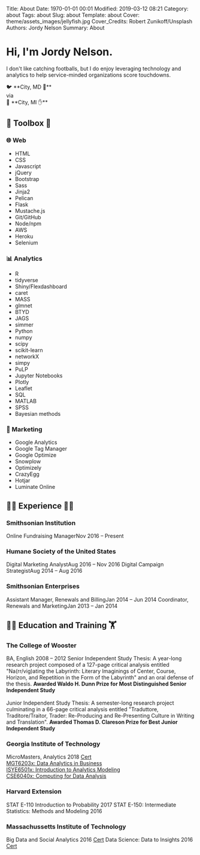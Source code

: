 Title: About
Date: 1970-01-01 00:01
Modified: 2019-03-12 08:21
Category: about
Tags: about
Slug: about
Template: about
Cover: theme/assets_images/jellyfish.jpg
Cover_Credits: Robert Zunikoff/Unsplash
Authors: Jordy Nelson
Summary: About

# Hi, I'm Jordy Nelson.

I don't like catching footballs, but I do enjoy leveraging technology and analytics to help service-minded organizations score touchdowns.

<div class="article-content-container article-pq-container" markdown="1">
🐦 **City, MD 🦀** 
<br />
via
<br />
🚗 **City, MI ✋**
</div>

<div class="toolbox">
<h2>🔧 Toolbox 📏</h2>

<div class="toolbox-web">
<h3>🌐 Web</h3>
<ul class="toolbox-list">
<li>HTML</li>
<li>CSS</li>
<li>Javascript</li>
<li>jQuery</li>
<li>Bootstrap</li>
<li>Sass</li>
<li>Jinja2</li>
<li>Pelican</li>
<li>Flask</li>
<li>Mustache.js</li>
<li>Git/GitHub</li>
<li>Node/npm</li>
<li>AWS</li>
<li>Heroku</li>
<li>Selenium</li>
</ul>
</div>

<div class="toolbox-data">
<h3>📊 Analytics</h3>
<ul class="toolbox-list">
<li>R</li>
<li>tidyverse</li>
<li>Shiny/Flexdashboard</li>
<li>caret</li>
<li>MASS</li>
<li>glmnet</li>
<li>BTYD</li>
<li>JAGS</li>
<li>simmer</li>
<li>Python</li>
<li>numpy</li>
<li>scipy</li>
<li>scikit-learn</li>
<li>networkX</li>
<li>simpy</li>
<li>PuLP</li>
<li>Jupyter Notebooks</li>
<li>Plotly</li>
<li>Leaflet</li>
<li>SQL</li>
<li>MATLAB</li>
<li>SPSS</li>
<li>Bayesian methods</li>
</ul>
</div>

<div class="toolbox-marketing">
<h3>📢 Marketing</h3>
<ul class="toolbox-list">
<li>Google Analytics</li>
<li>Google Tag Manager</li>
<li>Google Optimize</li>
<li>Snowplow</li>
<li>Optimizely</li>
<li>CrazyEgg</li>
<li>Hotjar</li>
<li>Luminate Online</li>
</ul>
</div>

</div>

<div class="work-history">

<h2>👨‍🏭 Experience 👨‍💻</h2>

<div class="experience">
<h3 class="experience-location" data-alt="Smithsonian Institution">Smithsonian Institution</h3>
<span class="experience-position">Online Fundraising Manager<span class="experience-time">Nov 2016 &ndash; Present</span></span>
</div>

<div class="experience">
<h3 class="experience-location" data-alt="Humane Society of the United States">Humane Society of the United States</h3>
<span class="experience-position">Digital Marketing Analyst<span class="experience-time">Aug 2016 &ndash; Nov 2016</span></span>
<span class="experience-position">Digital Campaign Strategist<span class="experience-time">Aug 2014 &ndash; Aug 2016</span></span>
</div>

<div class="experience">
<h3 class="experience-location" data-alt="Smithsonian Enterprises">Smithsonian Enterprises</h3>
<span class="experience-position">Assistant Manager, Renewals and Billing<span class="experience-time">Jan 2014 &ndash; Jun 2014</span></span>
<span class="experience-position">Coordinator, Renewals and Marketing<span class="experience-time">Jan 2013 &ndash; Jan 2014</span></span>
</div>

</div>



<div class="education">
<h2>👨‍🎓 Education and Training 🏋️</h2>

<div class="experience">
    <h3 class="experience-location" data-alt="The College of Wooster">The College of Wooster</h3>
    <span class="experience-position">
        BA, English
        <span class="experience-time">2008 &ndash; 2012</span>
        <span class="experience-more">
            <span>Senior Independent Study Thesis: A year-long research project composed of a 127-page critical analysis entitled "Na(rr/vig)ating the Labyrinth: Literary Imaginings of Center, Course, Horizon, and Repetition in the Form of the Labyrinth" and an oral defense of the thesis. <strong>Awarded Waldo H. Dunn Prize for Most Distinguished Senior Independent Study</strong></span>
            <br />
            <br />
            <span>Junior Independent Study Thesis: A semester-long research project culminating in a 66-page critical analysis entitled "Traduttore, Traditore/Traitor, Trader: Re-Producing and Re-Presenting Culture in Writing and Translation". <strong>Awarded Thomas D. Clareson Prize for Best Junior Independent Study</strong></span>
        </span>
    </span>
</div>

<div class="experience">
    <h3 class="experience-location" data-alt="Georgia Institute of Technology">Georgia Institute of Technology</h3>
    <span class="experience-position">
        MicroMasters, Analytics
        <span class="experience-time">2018</span>
        <span class="experience-more">
            <a href="https://credentials.edx.org/credentials/950b61206f594223b5a3b9ac8d6dabe0/">Cert</a>
            <br />
            <a href="https://courses.edx.org/certificates/4a15891e8da04dcc8180689ee608abce">MGT6203x: Data Analytics in Business</a>
            <br />
            <a href="https://courses.edx.org/certificates/bd0473d1053a4a60a106b184bfc2744b">ISYE6501x: Introduction to Analytics Modeling</a>
            <br />
            <a href="https://courses.edx.org/certificates/6199a7d4684240e2aaeed7eeb0fafdf4">CSE6040x: Computing for Data Analysis</a>
        </span>
    </span>
</div>

<div class="experience">
    <h3 class="experience-location" data-alt="Harvard Extension">Harvard Extension</h3>
    <span class="experience-position">
        STAT E-110 Introduction to Probability
        <span class="experience-time">2017</span>
        </span>
    <span class="experience-position">
        STAT E-150: Intermediate Statistics: Methods and Modeling
        <span class="experience-time">2016</span>
    </span>
</div>

<div class="experience">
    <h3 class="experience-location" data-alt="Massachusetts Institute of Technology">Massachussetts Institute of Technology</h3>
    <span class="experience-position">
        Big Data and Social Analytics
        <span class="experience-time">2016</span>
        <span class="experience-more">
            <a href="https://www.credential.net/10359024">Cert</a>
        </span>
    </span>
    <span class="experience-position">
        Data Science: Data to Insights
        <span class="experience-time">2016</span>
        <span class="experience-more">
            <a href="https://mitxpro.mit.edu/certificates/8d64c1bcfbd34e979c8a860c09484626">Cert</a>
        </span>
    </span>
</div>
<br />
